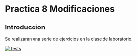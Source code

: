 # Practica 8 Modificaciones

## Introduccion
Se realizaran una serie de ejercicios en la clase de laboratorio.




[![Tests](https://github.com/alu0101333281/p8-DSI/actions/workflows/node.js.yml/badge.svg)](https://github.com/alu0101333281/p8-DSI/actions/workflows/node.js.yml)

